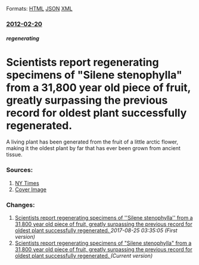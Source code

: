 
Formats: [HTML](/news/2012/02/20/scientists-report-regenerating-specimens-of-silene-stenophylla-from-a-31-800-year-old-piece-of-fruit-greatly-surpassing-the-previous-reco.html)  [JSON](/news/2012/02/20/scientists-report-regenerating-specimens-of-silene-stenophylla-from-a-31-800-year-old-piece-of-fruit-greatly-surpassing-the-previous-reco.json)  [XML](/news/2012/02/20/scientists-report-regenerating-specimens-of-silene-stenophylla-from-a-31-800-year-old-piece-of-fruit-greatly-surpassing-the-previous-reco.xml)  

### [2012-02-20](/news/2012/02/20/index.md)

##### regenerating
# Scientists report regenerating specimens of "Silene stenophylla" from a 31,800 year old piece of fruit, greatly surpassing the previous record for oldest plant successfully regenerated. 

A living plant has been generated from the fruit of a little arctic flower, making it the oldest plant by far that has ever been grown from ancient tissue.


### Sources:

1. [NY Times](https://www.nytimes.com/2012/02/21/science/new-life-from-an-arctic-flower-that-died-32000-years-ago.html?_r=1)
1. [Cover Image](https://static01.nyt.com/images/2012/02/21/science/21plant_cnd/21plant_cnd-thumbStandard.jpg)

### Changes:

1. [Scientists report regenerating specimens of ''Silene stenophylla'' from a 31,800 year old piece of fruit, greatly surpassing the previous record for oldest plant successfully regenerated. ](/news/2012/02/20/scientists-report-regenerating-specimens-of-silene-stenophylla-from-a-31-800-year-old-piece-of-fruit-greatly-surpassing-the-previous-re.md) _2017-08-25 03:35:05 (First version)_
1. [Scientists report regenerating specimens of "Silene stenophylla" from a 31,800 year old piece of fruit, greatly surpassing the previous record for oldest plant successfully regenerated. ](/news/2012/02/20/scientists-report-regenerating-specimens-of-silene-stenophylla-from-a-31-800-year-old-piece-of-fruit-greatly-surpassing-the-previous-reco.md) _(Current version)_
